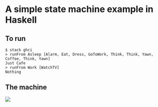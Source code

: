 # A simple state machine example in Haskell

## To run

    $ stack ghci
    > runFrom Asleep [Alarm, Eat, Dress, GoToWork, Think, Think, Yawn, Coffee, Think, Yawn]
    Just Cafe
    > runFrom Work [WatchTV]
    Nothing

## The machine

![](https://cdn.rawgit.com/pwm/fsm/master/fsm.svg)
